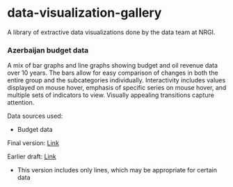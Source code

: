 # data-visualization-gallery

A library of extractive data visualizations done by the data team at NRGI.


### Azerbaijan budget data
A mix of bar graphs and line graphs showing budget and oil revenue data over 10 years. The bars allow for easy comparison of changes in both the entire group and the subcategories individually. Interactivity includes values displayed on mouse hover, emphasis of specific series on mouse hover, and multiple sets of indicators to view. Visually appealing transitions capture attention.

Data sources used: 
- Budget data

Final version: [Link](http://nrgi.github.io/D3/AZ/AZ_stacked.html)

Earlier draft: [Link](http://nrgi.github.io/D3/AZ/AZ_indicators.html)
* This version includes only lines, which may be appropriate for certain data











